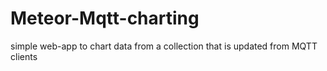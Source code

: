 # Meteor-Mqtt-charting
simple web-app to chart data from a collection that is updated from MQTT clients
